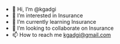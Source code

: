 - 👋 Hi, I’m @kgadgi
- 👀 I’m interested in Insurance
- 🌱 I’m currently learning Insurance
- 💞️ I’m looking to collaborate on Insurance
- 📫 How to reach me kgadgi@gmail.com

<!---
kgadgi/kgadgi is a ✨ special ✨ repository because its `README.md` (this file) appears on your GitHub profile.
You can click the Preview link to take a look at your changes.
--->
